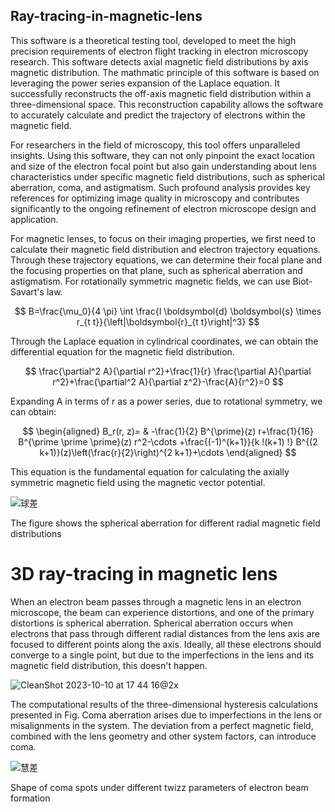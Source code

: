 ## Ray-tracing-in-magnetic-lens

This software is a theoretical testing tool, developed to meet the high precision requirements of electron flight tracking in electron microscopy research. This software detects axial magnetic field distributions by axis magnetic distribution. The mathmatic principle of this software is based on leveraging the power series expansion of the Laplace equation. It successfully reconstructs the off-axis magnetic field distribution within a three-dimensional space. This reconstruction capability allows the software to accurately calculate and predict the trajectory of electrons within the magnetic field.

For researchers in the field of microscopy, this tool offers unparalleled insights. Using this software, they can not only pinpoint the exact location and size of the electron focal point but also gain understanding about lens characteristics under specific magnetic field distributions, such as spherical aberration, coma, and astigmatism. Such profound analysis provides key references for optimizing image quality in microscopy and contributes significantly to the ongoing refinement of electron microscope design and application.

For magnetic lenses, to focus on their imaging properties, we first need to calculate their magnetic field distribution and electron trajectory equations. Through these trajectory equations, we can determine their focal plane and the focusing properties on that plane, such as spherical aberration and astigmatism. For rotationally symmetric magnetic fields, we can use Biot-Savart's law.

$$
B=\frac{\mu_0}{4 \pi} \int \frac{I \boldsymbol{d} \boldsymbol{s} \times r_{t t}}{\left|\boldsymbol{r}_{t t}\right|^3}
$$

Through the Laplace equation in cylindrical coordinates, we can obtain the differential equation for the magnetic field distribution.

$$
\frac{\partial^2 A}{\partial r^2}+\frac{1}{r} \frac{\partial A}{\partial r^2}+\frac{\partial^2 A}{\partial z^2}-\frac{A}{r^2}=0
$$

Expanding A in terms of r as a power series, due to rotational symmetry, we can obtain:

$$
\begin{aligned}
B_r(r, z)= & -\frac{1}{2} B^{\prime}(z) r+\frac{1}{16} B^{\prime \prime \prime}(z) r^2-\cdots  +\frac{(-1)^{k+1}}{k !(k+1) !} B^{(2 k+1)}(z)\left(\frac{r}{2}\right)^{2 k+1}+\cdots
\end{aligned}
$$

This equation is the fundamental equation for calculating the axially symmetric magnetic field using the magnetic vector potential.

![球差](https://github.com/Daiyaoxu/Ray-tracing-in-magnetic-lens/assets/130887176/d6e84577-d9c0-498f-b644-d898a0751366)

The figure shows the spherical aberration for different radial magnetic field distributions

# 3D ray-tracing in magnetic lens

When an electron beam passes through a magnetic lens in an electron microscope, the beam can experience distortions, and one of the primary distortions is spherical aberration. Spherical aberration occurs when electrons that pass through different radial distances from the lens axis are focused to different points along the axis. Ideally, all these electrons should converge to a single point, but due to the imperfections in the lens and its magnetic field distribution, this doesn't happen.

![CleanShot 2023-10-10 at 17 44 16@2x](https://github.com/Daiyaoxu/Ray-tracing-in-magnetic-lens/assets/130887176/4459aeb8-b7bf-4cdb-9dbc-c145ee6e687d)


The computational results of the three-dimensional hysteresis calculations presented in Fig. Coma aberration arises due to imperfections in the lens or misalignments in the system. The deviation from a perfect magnetic field, combined with the lens geometry and other system factors, can introduce coma.

![慧差](https://github.com/Daiyaoxu/Ray-tracing-in-magnetic-lens/assets/130887176/8052d1b9-7063-4157-b91c-30158d3c92f7)

Shape of coma spots under different twizz parameters of electron beam formation
